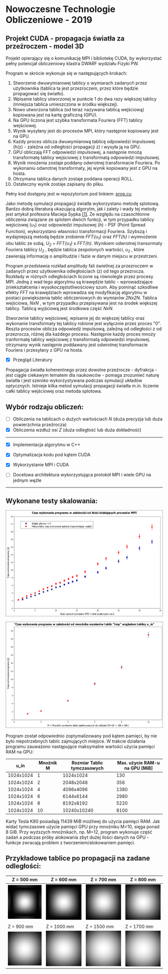 # Nowoczesne Technologie Obliczeniowe - 2019
## Projekt CUDA - propagacja światła za przeźroczem - model 3D

Projekt opierający się o komunikację MPI i bibliotekę CUDA, by wykorzystać pełny potencjał obliczeniowy klastra DWARF wydziału Fizyki PW. <br />

Program w skrócie wykonuje się w następujących krokach:
1.  Stworzenie dwuwymiarowej tablicy o wymiarach zadanych przez użytkownika (tablica ta jest przezroczem, przez które będzie propagować się światło).
2.  Wpisanie tablicy utworzonej w punkcie 1 do dwa razy większej tablicy (mniejsza tablica umieszczona w środku większej).
3.  Nowo utworzona tablica (od teraz nazywana tablicą wejściową) kopiowana jest na kartę graficzną (GPU).
4.  Na GPU liczona jest szybka transformata Fouriera (FFT) tablicy wejściowej.
5.  Wynik wysyłany jest do procesów MPI, który następnie kopiowany jest na GPU.
6.  Każdy proces oblicza dwuwymiarową tablicę odpowiedzi impulsowej (h(z) - zależna od odległości propagacji z) i wysyła ją na GPU.
7.  GPU obliczają FFT odpowiedzi impulsowej, a następnie mnożą transformatę tablicy wejściowej z transformatą odpowiedzi impulsowej.
8.  Wynik mnożenia zostaje poddany odwrotnej transformacie Fouriera. Po wykonaniu odwrotnej transformaty, jej wynik kopiowany jest z GPU na hosta.
9.  Otrzymana tablica danych zostaje poddana operacji ROLL. 
10. Ostateczny wynik zostaje zapisany do pliku.

Pełny kod dostępny jest w repozytorium pod linkiem: [prop.cu](https://gitlab.com/SimonPW/nto-2019/blob/master/Propagation%20-%20C++%20&%20CUDA/prop.cu)

Jako metodę symulacji propagacji światła wykorzystano metodę splotową. Bardzo dobrą literaturą ukazującą algorytm, jak i zalety i wady tej metody jest artykuł profesora Macieja Sypka [[1]](https://gitlab.com/SimonPW/nto-2019/blob/master/B_01_199504_OptComm.PDF). Ze względu na czasochłonne obliczenia związane ze splotem dwóch funkcji, w tym przypadku tablicy wejściowej (u<sub>1</sub>) oraz odpowiedzi impulsowej (*h*) - PSF (Point Spread Function), wykorzystano własności transformacji Fouriera. Szybszą i wydajniejszą metodą będzie zrobienie *FFT{u<sub>1</sub>}* oraz *FFT{h}* i wymnożenie obu tablic ze sobą, *U<sub>2</sub>* = *FFT{u<sub>1</sub>}* x *FFT{h}*. Wynikiem odwrotnej transormaty Fouriera  tablicy *U<sub>2</sub>* , będzie tablica zespolonych wartości, *u<sub>2</sub>* , które zawierają informację o amplitudzie i fazie w danym miejscu w przestrzeni. <br />

Program przedstawia rozkład amplitudy fali świetlnej za przezroczem w zadanych przez użytkownika odległościach (z) od tego przezrocza. Rozkłady w różnych odległościach liczone są równolegle przez procesy MPI.
Jedną z wad tego algorytmu są krawędzie tablic - wprowadzające zniekształcenia i wysokoczęstotliwościowy szum. Aby pominąć szkodliwe efekty *FFT* na krawędziach wprowadza się modyfikację algorytmu w postaci powiększenia tablic obliczeniowych do wymiarów *2Nx2N*. Tablica wejściowa, *NxN* , w tym przypadku przepisywana jest na środek większej tablicy. Tablicą wyjściową jest środkowa część *NxN*.

Stworzenie tablicy wejściowej, wpisanie jej do większej tablicy oraz wykonanie transformaty tej tablicy robione jest wyłącznie przez proces "0". Reszta procesów oblicza odpowiedź impulsową, zależną od odległości z od przezrocza, różnej dla każdego procesu.
Następnie każdy proces mnoży tranformatę tablicy wejściowej z transformatą odpowiedzi impulsowej. otrzymany wynik następnie poddawany jest odwrotnej transformacie Fouriera i przesyłany z GPU na hosta.



* [x] Przegląd Literatury

Propagacja światła koherentnego przez dowolne przeźrocze - dyfrakcja - jest ciągle ciekawym tematem dla naukowców - pomaga zrozumieć naturę światła i jest szeroko wykorzystywana podczas symulacji układów optycznych. 
Istnieje kilka metod symulacji propagacji światła m.in. liczenie całki tablicy wejściowej oraz metoda splotowa.

## Wybór rodzaju obliczeń: 
* [ ] Obliczenia na tablicach o dużych wartościach *N* (duża precyzja lub duża powierzchnia przeźrocza)
* [x] Obliczenia wzdłuż osi *Z* (duża odległość lub duża dokładność)
____________________________________________________________________________________________________________

* [x] Implementacja algorytmu w C++

* [x] Optymalizacja kodu pod kątem CUDA

* [x] Wykorzystanie MPI i CUDA

* [ ] Docelowa architektura wykorzystująca protokół MPI i wiele GPU na jednym węźle

____________________________________________________________________________________________________________

## Wykonane testy skalowania: 

![](Tablica_1024_Z_MPI.png)

![](Tablica_tmp_1024xN_time_for_1_node.png)

Program został odpowiednio zoptymalizowany pod kątem pamięci, by nie było niepotrzebnych tablic zajmujących miejsce. W trakcie działania programu zauważono następujące maksymalne wartości użycia pamięci RAM na GPU:

| u_in | Mnożnik M | Rozmiar Tablic tymczasowych | Max. użycie RAM-u na GPU [MiB] |
| ------ | ------ | ------ | ------ |
| 1024x1024 | 1 | 1024x1024 | 130 |
| 1024x1024 | 2 | 2048x2048 | 356 |
| 1024x1024 | 4 | 4096x4096 | 1380 |
| 1024x1024 | 6 | 6144x6144 | 2980 |
| 1024x1024 | 8 | 8192x8192 | 5220 | 
| 1024x1024 | 10 | 10240x10240 | 8100 | 

Karty Tesla K80 posiadają 11439 MiB możliwej do użycia pamięci RAM. Jak widać tymczasowe użycie pamięci GPU przy mnożniku M=10, sięga ponad 8 GiB. Przy wyższych mnożnikach, np. M=12, program wykonuje część zadań a podczas próby alokowania zbyt dużej ilości danych na GPU - funkcje zwracają problem z tworzeniem/alokowaniem pamięci.


## Przykładowe tablice po propagacji na zadane odległości: 

| Z = 500 mm | Z = 600 mm | Z = 700 mm | Z = 800 mm |
| ------ | ------ | ------ | ------ |
|<img src="result/result_z_0.50000.bmp" width="200">|<img src="result/result_z_0.60000.bmp" width="200">|<img src="result/result_z_0.70000.bmp" width="200">|<img src="result/result_z_0.80000.bmp" width="200">|
| | | | |
| Z = 900 mm | Z = 1000 mm | Z = 1500 mm | Z = 1700 mm |
|<img src="result/result_z_0.90000.bmp" width="200">|<img src="result/result_z_1.00000.bmp" width="200">|<img src="result/result_z_1.50000.bmp" width="200">|<img src="result/result_z_1.70000.bmp" width="200">|


